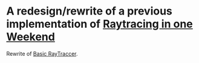 # A redesign/rewrite of a previous implementation of [Raytracing in one Weekend](https://raytracing.github.io/)
Rewrite of [Basic RayTraccer](https://github.com/adnanioricce/BasicRayTracer).
